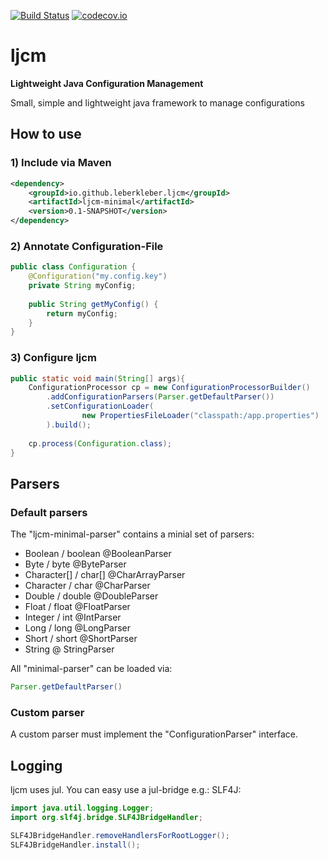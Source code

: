 [![Build Status](https://travis-ci.org/leberKleber/ljcm.svg?branch=master)](https://travis-ci.org/leberKleber/ljcm)
[![codecov.io](https://codecov.io/github/leberKleber/ljcm/coverage.svg?branch=master)](https://codecov.io/github/leberKleber)
# ljcm 
**Lightweight Java Configuration Management**

Small, simple and lightweight java framework to manage configurations

## How to use
### 1) Include via Maven
```xml
<dependency>
    <groupId>io.github.leberkleber.ljcm</groupId>
    <artifactId>ljcm-minimal</artifactId>
    <version>0.1-SNAPSHOT</version>
</dependency>
```
### 2) Annotate Configuration-File
```java
public class Configuration {
    @Configuration("my.config.key")
    private String myConfig;
    
    public String getMyConfig() {
        return myConfig;
    }
}
```
### 3) Configure ljcm
```java
public static void main(String[] args){
    ConfigurationProcessor cp = new ConfigurationProcessorBuilder()
        .addConfigurationParsers(Parser.getDefaultParser())
        .setConfigurationLoader(
                new PropertiesFileLoader("classpath:/app.properties")
        ).build();
          
    cp.process(Configuration.class);
}
```
## Parsers
### Default parsers
The "ljcm-minimal-parser" contains a minial set of parsers:
- Boolean / boolean @BooleanParser
- Byte / byte @ByteParser
- Character[] / char[] @CharArrayParser
- Character / char @CharParser
- Double / double @DoubleParser
- Float / float @FloatParser
- Integer / int @IntParser
- Long / long @LongParser
- Short / short @ShortParser
- String @ StringParser

All "minimal-parser" can be loaded via:
```java
Parser.getDefaultParser()
```
### Custom parser
A custom parser must implement the "ConfigurationParser" interface.

## Logging

ljcm uses jul. You can easy use a jul-bridge e.g.:
SLF4J:
```java
import java.util.logging.Logger;
import org.slf4j.bridge.SLF4JBridgeHandler;

SLF4JBridgeHandler.removeHandlersForRootLogger();
SLF4JBridgeHandler.install();
```
